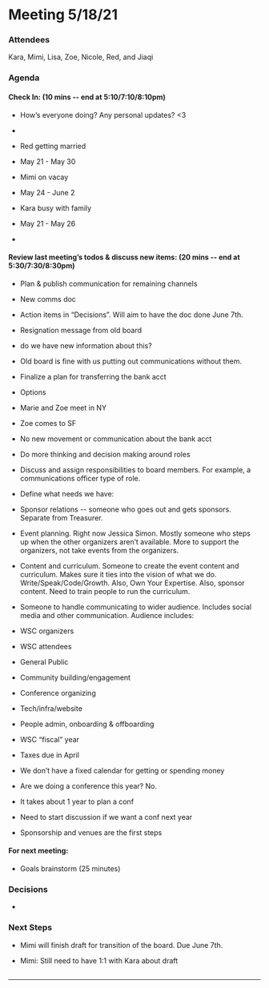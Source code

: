 # Meeting 5/18/21

### Attendees

Kara, Mimi, Lisa, Zoe, Nicole, Red, and Jiaqi

### Agenda

#### Check In: (10 mins -- end at 5:10/7:10/8:10pm)

-   How’s everyone doing? Any personal updates? <3
-   
-   Red getting married 
    

-   May 21 - May 30
    

-   Mimi on vacay
    

-   May 24 - June 2
    

-   Kara busy with family
    

-   May 21 - May 26
    

-     
    

#### Review last meeting’s todos & discuss new items: (20 mins -- end at 5:30/7:30/8:30pm)

-   Plan & publish communication for remaining channels
    

-   New comms doc
    

-   Action items in “Decisions”. Will aim to have the doc done June 7th.
    

-   Resignation message from old board
    

-   do we have new information about this?
    

-   Old board is fine with us putting out communications without them.
    

-   Finalize a plan for transferring the bank acct
    

-   Options
    

-   Marie and Zoe meet in NY
    
-   Zoe comes to SF
    

-   No new movement or communication about the bank acct
    

-   Do more thinking and decision making around roles
    

-   Discuss and assign responsibilities to board members. For example, a communications officer type of role.
    

-   Define what needs we have:
    

-   Sponsor relations -- someone who goes out and gets sponsors. Separate from Treasurer.
    
-   Event planning. Right now Jessica Simon. Mostly someone who steps up when the other organizers aren’t available. More to support the organizers, not take events from the organizers.
    
-   Content and curriculum. Someone to create the event content and curriculum. Makes sure it ties into the vision of what we do. Write/Speak/Code/Growth. Also, Own Your Expertise. Also, sponsor content. Need to train people to run the curriculum. 
    
-   Someone to handle communicating to wider audience. Includes social media and other communication. Audience includes:
    

-   WSC organizers
    
-   WSC attendees
    
-   General Public
    

-   Community building/engagement
    
-   Conference organizing
    
-   Tech/infra/website 
    
-   People admin, onboarding & offboarding
    

-   WSC “fiscal” year
    

-   Taxes due in April
    
-   We don’t have a fixed calendar for getting or spending money
    

-   Are we doing a conference this year? No. 
    

-   It takes about 1 year to plan a conf
    
-   Need to start discussion if we want a conf next year
    
-   Sponsorship and venues are the first steps
    

  

#### For next meeting:

-   Goals brainstorm (25 minutes)
    

### Decisions

-     
    

### Next Steps

-   Mimi will finish draft for transition of the board. Due June 7th. 
    
-   Mimi: Still need to have 1:1 with Kara about draft
    

## 

---
